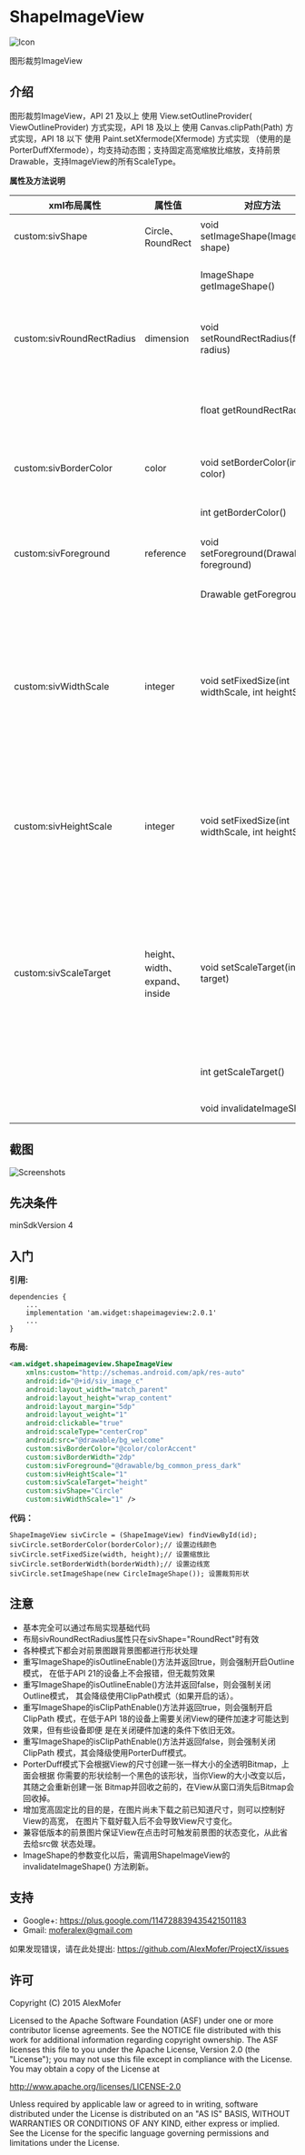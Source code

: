 ShapeImageView
==============

<img src="icon.png" alt="Icon"/>

图形裁剪ImageView

介绍
---

图形裁剪ImageView，API 21 及以上 使用 View.setOutlineProvider(
ViewOutlineProvider) 方式实现，API 18 及以上 使用 Canvas.clipPath(Path)
方式实现，API 18 以下   使用 Paint.setXfermode(Xfermode) 方式实现
（使用的是PorterDuffXfermode），均支持动态图；支持固定高宽缩放比缩放，支持前景
Drawable，支持ImageView的所有ScaleType。

**属性及方法说明**

xml布局属性|属性值|对应方法|说明
---|---|---|---
custom:sivShape|Circle、RoundRect|void setImageShape(ImageShape shape)|设置图像形状
|||ImageShape getImageShape()|获取图像形状
custom:sivRoundRectRadius|dimension|void setRoundRectRadius(float radius)|设置圆角矩形圆角半径
|||float getRoundRectRadius()|获取圆角矩形圆角半径
custom:sivBorderColor|color|void setBorderColor(int color)|设置边框颜色
|||int getBorderColor()|获取边框颜色
custom:sivForeground|reference|void setForeground(Drawable foreground)|设置前景
|||Drawable getForeground()|获取前景图
custom:sivWidthScale|integer|void setFixedSize(int widthScale, int heightScale)|设置缩放比（任意值小于等于0则关闭该功能）
custom:sivHeightScale|integer|void setFixedSize(int widthScale, int heightScale)|设置缩放比（任意值小于等于0则关闭该功能）
custom:sivScaleTarget|height、width、expand、inside|void setScaleTarget(int target)|设置缩放目标（缩放高、缩放宽、扩大、缩小）
|||int getScaleTarget()|获取缩放目标
|||void invalidateImageShape()|刷新Shape

截图
---

<img src="screenshots.gif" alt="Screenshots"/>

先决条件
----

minSdkVersion 4

入门
---

**引用:**

```
dependencies {
    ...
    implementation 'am.widget:shapeimageview:2.0.1'
    ...
}
```

**布局:**

```xml
<am.widget.shapeimageview.ShapeImageView
    xmlns:custom="http://schemas.android.com/apk/res-auto"
    android:id="@+id/siv_image_c"
    android:layout_width="match_parent"
    android:layout_height="wrap_content"
    android:layout_margin="5dp"
    android:layout_weight="1"
    android:clickable="true"
    android:scaleType="centerCrop"
    android:src="@drawable/bg_welcome"
    custom:sivBorderColor="@color/colorAccent"
    custom:sivBorderWidth="2dp"
    custom:sivForeground="@drawable/bg_common_press_dark"
    custom:sivHeightScale="1"
    custom:sivScaleTarget="height"
    custom:sivShape="Circle"
    custom:sivWidthScale="1" />
```

**代码：**

```
ShapeImageView sivCircle = (ShapeImageView) findViewById(id);
sivCircle.setBorderColor(borderColor);// 设置边线颜色
sivCircle.setFixedSize(width, height);// 设置缩放比
sivCircle.setBorderWidth(borderWidth);// 设置边线宽
sivCircle.setImageShape(new CircleImageShape()); 设置裁剪形状
```

注意
---

- 基本完全可以通过布局实现基础代码
- 布局sivRoundRectRadius属性只在sivShape="RoundRect"时有效
- 各种模式下都会对前景图跟背景图都进行形状处理
- 重写ImageShape的isOutlineEnable()方法并返回true，则会强制开启Outline模式，
在低于API 21的设备上不会报错，但无裁剪效果
- 重写ImageShape的isOutlineEnable()方法并返回false，则会强制关闭Outline模式，
其会降级使用ClipPath模式（如果开启的话）。
- 重写ImageShape的isClipPathEnable()方法并返回true，则会强制开启ClipPath
模式，在低于API 18的设备上需要关闭View的硬件加速才可能达到效果，但有些设备即便
是在关闭硬件加速的条件下依旧无效。
- 重写ImageShape的isClipPathEnable()方法并返回false，则会强制关闭ClipPath
模式，其会降级使用PorterDuff模式。
- PorterDuff模式下会根据View的尺寸创建一张一样大小的全透明Bitmap，上面会根据
你需要的形状绘制一个黑色的该形状，当你View的大小改变以后，其随之会重新创建一张
Bitmap并回收之前的，在View从窗口消失后Bitmap会回收掉。
- 增加宽高固定比的目的是，在图片尚未下载之前已知道尺寸，则可以控制好View的高宽，
在图片下载好载入后不会导致View尺寸变化。
- 兼容低版本的前景图片保证View在点击时可触发前景图的状态变化，从此省去给src做
状态处理。
- ImageShape的参数变化以后，需调用ShapeImageView的invalidateImageShape()
方法刷新。

支持
---

- Google+: https://plus.google.com/114728839435421501183
- Gmail: moferalex@gmail.com

如果发现错误，请在此处提出:
https://github.com/AlexMofer/ProjectX/issues

许可
---

Copyright (C) 2015 AlexMofer

Licensed to the Apache Software Foundation (ASF) under one or more contributor
license agreements.  See the NOTICE file distributed with this work for
additional information regarding copyright ownership.  The ASF licenses this
file to you under the Apache License, Version 2.0 (the "License"); you may not
use this file except in compliance with the License.  You may obtain a copy of
the License at

http://www.apache.org/licenses/LICENSE-2.0

Unless required by applicable law or agreed to in writing, software
distributed under the License is distributed on an "AS IS" BASIS, WITHOUT
WARRANTIES OR CONDITIONS OF ANY KIND, either express or implied.  See the
License for the specific language governing permissions and limitations under
the License.